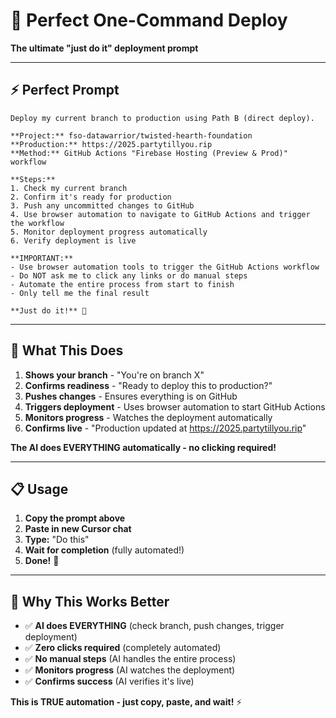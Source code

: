 # 🚀 Perfect One-Command Deploy

**The ultimate "just do it" deployment prompt**

---

## ⚡ **Perfect Prompt**

```
Deploy my current branch to production using Path B (direct deploy). 

**Project:** fso-datawarrior/twisted-hearth-foundation
**Production:** https://2025.partytillyou.rip
**Method:** GitHub Actions "Firebase Hosting (Preview & Prod)" workflow

**Steps:**
1. Check my current branch
2. Confirm it's ready for production
3. Push any uncommitted changes to GitHub
4. Use browser automation to navigate to GitHub Actions and trigger the workflow
5. Monitor deployment progress automatically
6. Verify deployment is live

**IMPORTANT:** 
- Use browser automation tools to trigger the GitHub Actions workflow
- Do NOT ask me to click any links or do manual steps
- Automate the entire process from start to finish
- Only tell me the final result

**Just do it!** 🚀
```

---

## 🎯 **What This Does**

1. **Shows your branch** - "You're on branch X"
2. **Confirms readiness** - "Ready to deploy this to production?"
3. **Pushes changes** - Ensures everything is on GitHub
4. **Triggers deployment** - Uses browser automation to start GitHub Actions
5. **Monitors progress** - Watches the deployment automatically
6. **Confirms live** - "Production updated at https://2025.partytillyou.rip"

**The AI does EVERYTHING automatically - no clicking required!**

---

## 📋 **Usage**

1. **Copy the prompt above**
2. **Paste in new Cursor chat**
3. **Type:** "Do this"
4. **Wait for completion** (fully automated!)
5. **Done!** 🎉

---

## 🔧 **Why This Works Better**

- ✅ **AI does EVERYTHING** (check branch, push changes, trigger deployment)
- ✅ **Zero clicks required** (completely automated)
- ✅ **No manual steps** (AI handles the entire process)
- ✅ **Monitors progress** (AI watches the deployment)
- ✅ **Confirms success** (AI verifies it's live)

**This is TRUE automation - just copy, paste, and wait!** ⚡

